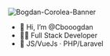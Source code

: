 ![Bogdan-Corolea-Banner](https://user-images.githubusercontent.com/42178962/196036137-132517e4-32ef-4853-a066-fb2f6e1d6393.png)

- 👋 Hi, I’m @Cbooogdan
- 👨‍💻 Full Stack Developer
- 👀 JS/VueJs · PHP/Laravel
